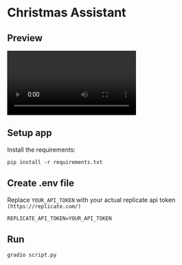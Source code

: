 # Christmas Assistant
## Preview 
<video controls>
  <source src="video.mov" type="video/mp4">
</video>

## Setup app
Install the requirements: 
```
pip install -r requirements.txt
```
## Create .env file 
Replace `YOUR_API_TOKEN` with your actual replicate api token `(https://replicate.com/)`
```
REPLICATE_API_TOKEN=YOUR_API_TOKEN
```

## Run 
```
gradio script.py
```